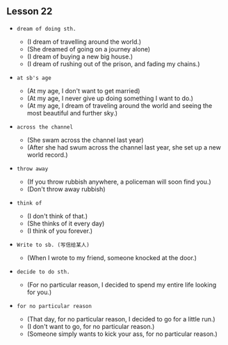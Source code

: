 ## Lesson 22

- `dream of doing sth.`
  - (I dream of travelling around the world.)
  - (She dreamed of going on a journey alone)
  - (I dream of buying a new big house.)
  - (I dream of rushing out of the prison, and fading my chains.)

- `at sb's age`
  - (At my age, I don't want to get married)
  - (At my age, I never give up doing something I want to do.)
  - (At my age, I dream of traveling around the world and seeing the most beautiful and further sky.)

- `across the channel`
  - (She swam across the channel last year)
  - (After she had swum across the channel last year, she set up a new world record.)

- `throw away`
  - (If you throw rubbish anywhere, a policeman will soon find you.)
  - (Don't throw away rubbish)

- `think of`
  - (I don't think of that.)
  - (She thinks of it every day)
  - (I think of you forever.)

- `Write to sb. (写信给某人)`
  - (When I wrote to my friend, someone knocked at the door.)

- `decide to do sth.`
  - (For no particular reason, I decided to spend my entire life looking for you.)

- `for no particular reason`
  - (That day, for no particular reason, I decided to go for a little run.)
  - (I don't want to go, for no particular reason.)
  - (Someone simply wants to kick your ass, for no particular reason.)
